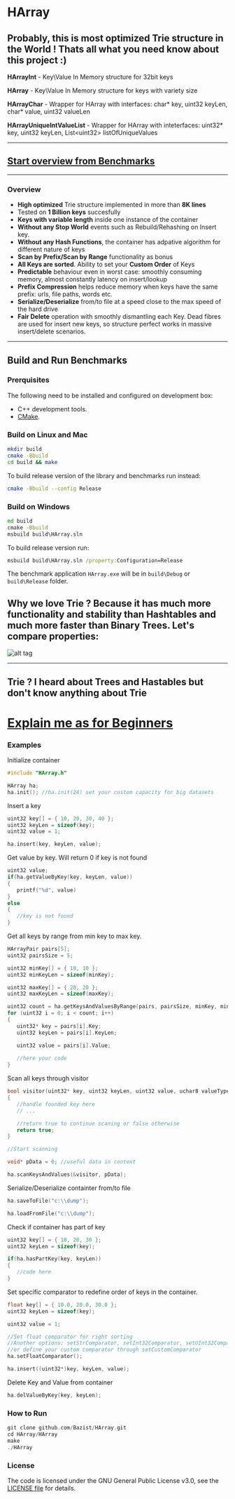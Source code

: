 # HArray
## Probably, this is most optimized Trie structure in the World ! Thats all what you need know about this project :)

**HArrayInt** - Key\Value In Memory structure for 32bit keys

**HArray** - Key\Value In Memory structure for keys with variety size

**HArrayChar** - Wrapper for HArray with interfaces: char* key, uint32 keyLen, char* value, uint32 valueLen

**HArrayUniqueIntValueList** - Wrapper for HArray with inteterfaces: uint32* key, uint32 keyLen, List\<uint32\>  listOfUniqueValues

------------------

## [Start overview from Benchmarks](https://github.com/Bazist/HArray/blob/master/Benchmarks.md)

------------------
### Overview

- **High optimized** Trie structure implemented in more than **8K lines**
- Tested on **1 Billion keys** succesfully
- **Keys with variable length** inside one instance of the container
- **Without any Stop World** events such as Rebuild/Rehashing on Insert key.
- **Without any Hash Functions**, the container has adpative algorithm for different nature of keys
- **Scan by Prefix/Scan by Range** functionality as bonus
- **All Keys are sorted**. Ability to set your **Custom Order** of Keys 
- **Predictable** behaviour even in worst case: smoothly consuming memory, almost constantly latency on insert/lookup
- **Prefix Compression** helps reduce memory when keys have the same prefix: urls, file paths, words etc.
- **Serialize/Deserialize** from/to file at a speed close to the max speed of the hard drive
- **Fair Delete** operation with smoothly dismantling each Key. 
  Dead fibres are used for insert new keys, so structure perfect works in massive insert/delete scenarios.

------------------

## Build and Run Benchmarks

### Prerquisites

The following need to be installed and configured on development box:

- C++ development tools.
- [CMake](https://cmake.org/).

### Build on Linux and Mac

```bash
mkdir build
cmake -Bbuild
cd build && make
```

To build release version of the library and benchmarks run instead:

```bash
cmake -Bbuild --config Release
```

### Build on Windows

```cmd
md build
cmake -Bbuild
msbuild build\HArray.sln
```

To build release version run:

```cmd
msbuild build\HArray.sln /property:Configuration=Release
```

The benchmark application `HArray.exe` will be in `build\Debug` or `build\Release` folder.


## Why we love Trie ? Because it has much more functionality and stability than Hashtables and much more faster than Binary Trees. Let's compare properties:

![alt tag](https://raw.githubusercontent.com/Bazist/HArray/master/Images/functionality2.png)

------------------

## Trie ? I heard about Trees and Hastables but don't know anything about Trie
# [Explain me as for Beginners](https://github.com/Bazist/HArray/blob/master/Trie_for_beginners.md)

### Examples

Initialize container

```c++
#include "HArray.h"

HArray ha;
ha.init(); //ha.init(24) set your custom capacity for big datasets
```
Insert a key

```c++
uint32 key[] = { 10, 20, 30, 40 };
uint32 keyLen = sizeof(key);
uint32 value = 1;

ha.insert(key, keyLen, value);
```

Get value by key. Will return 0 if key is not found

```c++
uint32 value;
if(ha.getValueByKey(key, keyLen, value))
{
   printf("%d", value)
}
else
{
   //key is not found
}
```

Get all keys by range from min key to max key. 

```c++
HArrayPair pairs[5];
uint32 pairsSize = 5;

uint32 minKey[] = { 10, 10 };
uint32 minKeyLen = sizeof(minKey);

uint32 maxKey[] = { 20, 20 };
uint32 maxKeyLen = sizeof(maxKey);

uint32 count = ha.getKeysAndValuesByRange(pairs, pairsSize, minKey, minKeyLen, maxKey, maxKeyLen);
for (uint32 i = 0; i < count; i++)
{
   uint32* key = pairs[i].Key;
   uint32 keyLen = pairs[i].KeyLen;

   uint32 value = pairs[i].Value;
   
   //here your code
}
```

Scan all keys through visitor

```c++
bool visitor(uint32* key, uint32 keyLen, uint32 value, uchar8 valueType, void* pData)
{
   //handle founded key here
   // ...

   //return true to continue scaning or false otherwise
   return true;
}

//Start scanning

void* pData = 0; //useful data in context

ha.scanKeysAndValues(&visitor, pData);
```

Serialize/Deserialize containter from/to file

```c++
ha.saveToFile("c:\\dump");

ha.loadFromFile("c:\\dump");
```

Check if container has part of key

```c++
uint32 key[] = { 10, 20, 30 };
uint32 keyLen = sizeof(key);

if(ha.hasPartKey(key, keyLen))
{
   //code here
}
```

Set specific comparator to redefine order of keys in the container.

```c++
float key[] = { 10.0, 20.0, 30.0 };
uint32 keyLen = sizeof(key);

uint32 value = 1;

//Set float comparator for right sorting
//Another options: setStrComparator, setInt32Comparator, setUInt32Comparator 
//or define your custom comparator through setCustomComparator
ha.setFloatComparator();

ha.insert((uint32*)key, keyLen, value);

```

Delete Key and Value from container

```c++
ha.delValueByKey(key, keyLen);
```

### How to Run

```c++
git clone github.com/Bazist/HArray.git
cd HArray/HArray
make
./HArray
```

### License

The code is licensed under the GNU General Public License v3.0, see the [LICENSE file](LICENSE) for details.
